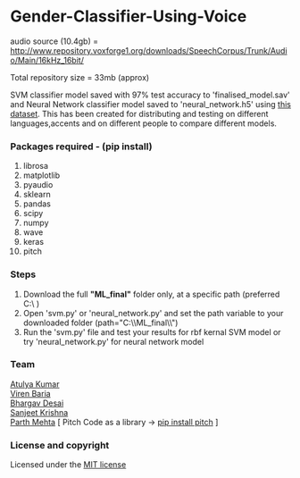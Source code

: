 # Gender-Classifier-Using-Voice

audio source (10.4gb) = http://www.repository.voxforge1.org/downloads/SpeechCorpus/Trunk/Audio/Main/16kHz_16bit/

Total repository size = 33mb (approx)

SVM classifier model saved with 97% test accuracy to 'finalised_model.sav'  and Neural Network classifier model saved to 'neural_network.h5' using <a href="http://www.repository.voxforge1.org/downloads/SpeechCorpus/Trunk/Audio/Main/16kHz_16bit/">this dataset</a>.
This has been created for distributing and testing on different languages,accents and on different people to compare different models.

### Packages required - (pip install)
 1. librosa
 2. matplotlib
 3. pyaudio
 4. sklearn
 5. pandas
 6. scipy
 7. numpy
 8. wave
 9. keras
 10. pitch

### Steps
 1. Download the full <b>"ML_final"</b> folder only, at a specific path (preferred C:\\ )
 2. Open 'svm.py' or 'neural_network.py' and set the path variable to your downloaded folder (path="C:\\\\ML_final\\\\") 
 3. Run the 'svm.py' file and test your results for rbf kernal SVM model or try 'neural_network.py' for neural network model

### Team
[Atulya Kumar](https://github.com/atulyakumar97)<br>
[Viren Baria](https://github.com/bumblebee26)<br>
[Bhargav Desai](https://github.com/algoromeo)<br>
[Sanjeet Krishna](https://github.com/Sanjeet19)<br>
[Parth Mehta](https://github.com/parthmehta15)  [ Pitch Code as a library -> [pip install pitch](https://pypi.org/project/pitch/)   ]<br>  

### License and copyright

Licensed under the [MIT license](LICENSE)
